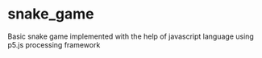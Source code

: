 # snake_game
Basic snake game implemented with the help of javascript language using p5.js processing framework
